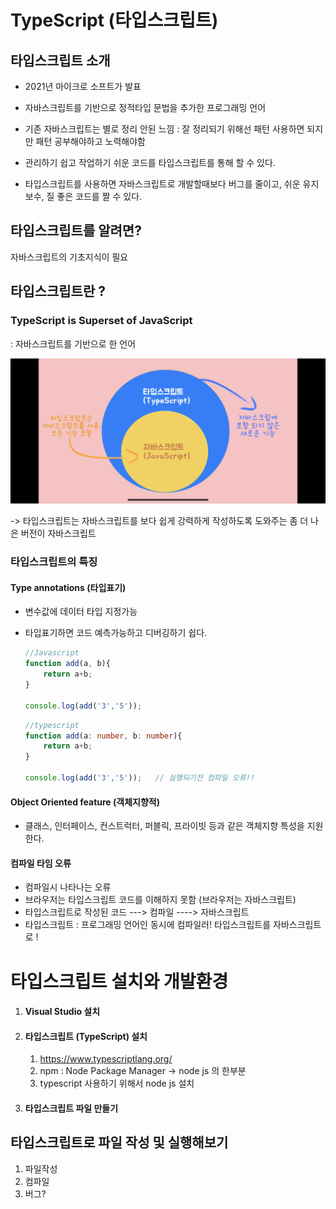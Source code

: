 # TypeScript (타입스크립트)



## 타입스크립트 소개 

- 2021년 마이크로 소프트가 발표
- 자바스크립트를 기반으로 정적타입 문법을 추가한 프로그래밍 언어 

- 기존 자바스크립트는 별로 정리 안된 느낌 : 잘 정리되기 위해선 패턴 사용하면 되지만 패턴 공부해야하고 노력해야함
- 관리하기 쉽고 작업하기 쉬운 코드를 타입스크립트를 통해 할 수 있다.
- 타입스크립트를 사용하면 자바스크립트로 개발할때보다 버그를 줄이고, 쉬운 유지보수, 질 좋은 코드를 짤 수 있다.



## 타입스크립트를 알려면?

자바스크립트의 기초지식이 필요





## 타입스크립트란 ?  

### TypeScript is Superset of JavaScript

: 자바스크립트를 기반으로 한 언어 

![](https://github.com/jewdri-kim/typescript/blob/master/KakaoTalk_20210912_104941118.png)

-> 타입스크립트는 자바스크립트를 보다 쉽게 강력하게 작성하도록 도와주는 좀 더 나은 버전이 자바스크립트

### 타입스크립트의 특징

#### Type annotations (타입표기)

-  변수값에 데이터 타입 지정가능

  - 타입표기하면 코드 예측가능하고 디버깅하기 쉽다.

    ```javascript
    //Javascript
    function add(a, b){
        return a+b;
    }
    
    console.log(add('3','5'));
    ```

    ```typescript
    //typescript
    function add(a: number, b: number){
        return a+b;
    }
    
    console.log(add('3','5'));   // 실행되기전 컴파일 오류!!
    ```

    

#### Object Oriented feature (객체지향적)

- 클래스, 인터페이스, 컨스트럭터, 퍼블릭, 프라이빗 등과 같은 객체지향 특성을 지원한다. 

#### 컴파일 타임 오류

- 컴파일시 나타나는 오류 
- 브라우저는 타입스크립트 코드를 이해하지 못함 (브라우저는 자바스크립트)
- 타입스크립트로 작성된 코드 ---> 컴파일 ----> 자바스크립트
- 타입스크립트 : 프로그래밍 언어인 동시에 컴파일러! 타입스크립트를 자바스크립트로 !

#### 



# 타입스크립트 설치와 개발환경 



1. #### Visual Studio 설치

2. ####  타입스크립트 (TypeScript) 설치 

   1. https://www.typescriptlang.org/
   2. npm : Node Package Manager -> node js 의 한부분
   3. typescript 사용하기 위해서 node js 설치

3. #### 타입스크립트 파일 만들기



## 타입스크립트로 파일 작성 및 실행해보기

1. 파일작성
2. 컴파일
3. 버그?

